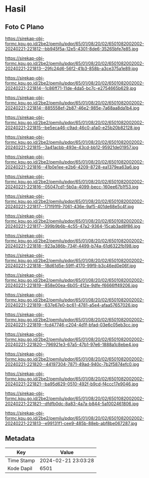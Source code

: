 # Hasil

## Foto C Plano

https://sirekap-obj-formc.kpu.go.id/2be2/pemilu/pdpr/65/01/08/20/02/6501082002002-20240221-221812--bb945f5a-12e5-4301-8de6-35265bfe7e85.jpg

https://sirekap-obj-formc.kpu.go.id/2be2/pemilu/pdpr/65/01/08/20/02/6501082002002-20240221-221813--29fc24d6-56f2-41b3-858b-a3ce375a1e89.jpg

https://sirekap-obj-formc.kpu.go.id/2be2/pemilu/pdpr/65/01/08/20/02/6501082002002-20240221-221814--1c86ff71-11de-4da5-bc7c-e2754665b629.jpg

https://sirekap-obj-formc.kpu.go.id/2be2/pemilu/pdpr/65/01/08/20/02/6501082002002-20240221-221814--885558ef-2b87-46e2-985e-7a68aa8da1b4.jpg

https://sirekap-obj-formc.kpu.go.id/2be2/pemilu/pdpr/65/01/08/20/02/6501082002002-20240221-221815--be5eca46-c9ad-46c0-a1a0-e25b20b82128.jpg

https://sirekap-obj-formc.kpu.go.id/2be2/pemilu/pdpr/65/01/08/20/02/6501082002002-20240221-221815--3a41acbb-493e-43cd-bb12-95921de01957.jpg

https://sirekap-obj-formc.kpu.go.id/2be2/pemilu/pdpr/65/01/08/20/02/6501082002002-20240221-221816--41b0e1ee-e2b6-4209-8728-ea1379ea63a6.jpg

https://sirekap-obj-formc.kpu.go.id/2be2/pemilu/pdpr/65/01/08/20/02/6501082002002-20240221-221816--05047cd1-5b0a-4099-becc-160ee67b1f53.jpg

https://sirekap-obj-formc.kpu.go.id/2be2/pemilu/pdpr/65/01/08/20/02/6501082002002-20240221-221817--171f91f9-7061-436e-9af5-401de68e5c4f.jpg

https://sirekap-obj-formc.kpu.go.id/2be2/pemilu/pdpr/65/01/08/20/02/6501082002002-20240221-221817--399b9b6b-4c55-47a2-9364-15cab3ad8f86.jpg

https://sirekap-obj-formc.kpu.go.id/2be2/pemilu/pdpr/65/01/08/20/02/6501082002002-20240221-221818--923a386b-734f-4499-b74a-61d6322fb198.jpg

https://sirekap-obj-formc.kpu.go.id/2be2/pemilu/pdpr/65/01/08/20/02/6501082002002-20240221-221818--18d61d5e-59ff-4170-99f9-b3c46ed0e06f.jpg

https://sirekap-obj-formc.kpu.go.id/2be2/pemilu/pdpr/65/01/08/20/02/6501082002002-20240221-221819--858e00ea-6b05-412e-9dfe-f6666ff49206.jpg

https://sirekap-obj-formc.kpu.go.id/2be2/pemilu/pdpr/65/01/08/20/02/6501082002002-20240221-221819--637e67e0-bc61-4781-a5e4-afaa57657026.jpg

https://sirekap-obj-formc.kpu.go.id/2be2/pemilu/pdpr/65/01/08/20/02/6501082002002-20240221-221819--fcd47746-c204-4d1f-bfad-03e6c05eb3cc.jpg

https://sirekap-obj-formc.kpu.go.id/2be2/pemilu/pdpr/65/01/08/20/02/6501082002002-20240221-221820--796921e3-67a5-47b1-97e6-1888a1c8ebe4.jpg

https://sirekap-obj-formc.kpu.go.id/2be2/pemilu/pdpr/65/01/08/20/02/6501082002002-20240221-221820--44197304-7871-49ad-940c-7b2f5874efc0.jpg

https://sirekap-obj-formc.kpu.go.id/2be2/pemilu/pdpr/65/01/08/20/02/6501082002002-20240221-221821--ba95d629-0510-492f-b9cd-f4ccc17e9046.jpg

https://sirekap-obj-formc.kpu.go.id/2be2/pemilu/pdpr/65/01/08/20/02/6501082002002-20240221-221821--dfdfb0dc-8a83-4a7a-b844-5a1002461806.jpg

https://sirekap-obj-formc.kpu.go.id/2be2/pemilu/pdpr/65/01/08/20/02/6501082002002-20240221-221813--e99131f1-cee9-485b-88eb-abf8be067287.jpg


## Metadata

| Key        | Value               |
| ---------- | ------------------- |
| Time Stamp | 2024-02-21 23:03:28 |
| Kode Dapil | 6501                |



